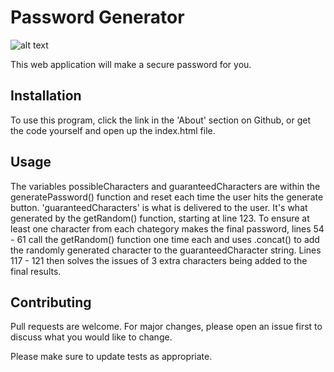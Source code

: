 # Password Generator

![alt text]()


This web application will make a secure password for you.

## Installation

To use this program, click the link in the 'About' section on Github, or get the code yourself and open up the index.html file.

## Usage
The variables possibleCharacters and guaranteedCharacters are within the generatePassword() function and reset each time the user hits the generate button. 'guaranteedCharacters' is what is delivered to the user. It's what generated by the getRandom() function, starting at line 123. To ensure at least one character from each chategory  makes the final password, lines 54 - 61 call the getRandom() function one time each and uses .concat() to add the randomly generated character to the guaranteedCharacter string. Lines 117 - 121 then solves the issues of 3 extra characters being added to the final results.

## Contributing
Pull requests are welcome. For major changes, please open an issue first to discuss what you would like to change.

Please make sure to update tests as appropriate.

